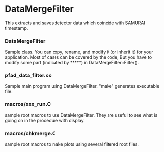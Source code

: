 # DataMergeFilter

This extracts and saves detector data which coincide with SAMURAI
timestamp.

### DataMergeFilter
Sample class. You can copy, rename, and modify it (or inherit it) for
your application. Most of cases can be covered by the code, But you
have to modify some part (indicated by *****) in
DataMergeFilter::Filter(). 

### pfad_data_filter.cc
Sample main program using DataMergeFilter. "make" generates executable
file. 

### macros/xxx_run.C
sample root macros to use DataMergeFilter. They are useful to see what
is going on in the procedure with display.

### macros/chkmerge.C
sample root macros to make plots using several filtered root files.


